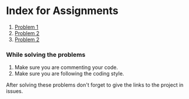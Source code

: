 # Index for Assignments 

1. [Problem 1](problem1.md)
2. [Problem 2](problem2.md)
3. [Problem 2](problem3.md)

### While solving the problems
1. Make sure you are commenting your code. 
2. Make sure you are following the coding style.

After solving these problems don't forget to give the links to the project 
in issues.
